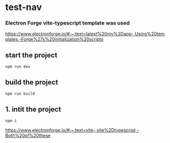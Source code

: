 # test-nav

### Electron Forge vite-typescript template was used
https://www.electronforge.io/#:~:text=latest%20my%2Dapp-,Using%20templates,-Forge%27s%20initialization%20scripts

## start the project
``` 
npm run dev
```
## build the project 
```
npm run build
```

## 1. intit the project 
```
npm i
```

https://www.electronforge.io/#:~:text=vite-,vite%2Dtypescript,-Both%20of%20these